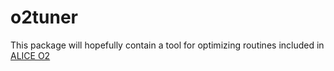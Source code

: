 # o2tuner

This package will hopefully contain a tool for optimizing routines included in [ALICE O2](https://github.com/AliceO2Group/AliceO2)
